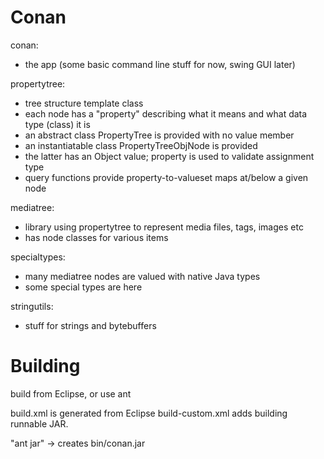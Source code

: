 Conan
=====

conan:
* the app (some basic command line stuff for now, swing GUI later)

propertytree:
* tree structure template class
* each node has a "property" describing what it means and what data type (class) it is
* an abstract class PropertyTree is provided with no value member
* an instantiatable class PropertyTreeObjNode is provided 
* the latter has an Object value; property is used to validate assignment type
* query functions provide property-to-valueset maps at/below a given node

mediatree:
* library using propertytree to represent media files, tags, images etc
* has node classes for various items

specialtypes:
* many mediatree nodes are valued with native Java types
* some special types are here

stringutils:
* stuff for strings and bytebuffers

Building
========

build from Eclipse, or use ant

build.xml is generated from Eclipse
build-custom.xml adds building runnable JAR.

"ant jar" -> creates bin/conan.jar
